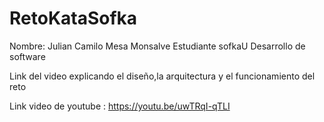 # RetoKataSofka

Nombre: Julian Camilo Mesa Monsalve
Estudiante sofkaU
Desarrollo de software

Link del video explicando el diseño,la arquitectura y el funcionamiento del reto

Link video de youtube :
https://youtu.be/uwTRqI-qTLI

